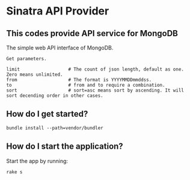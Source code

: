 # Sinatra API Provider

## This codes provide API service for MongoDB

The simple web API interface of MongoDB.

    Get parameters.

    limit                  # The count of json length, default as one. Zero means unlimited.
    from                   # The format is YYYYMMDDmmddss.
    to                     # from and to require a combination.
    sort                   # sort=asc means sort by ascending. It will sort decending order in other cases.

## How do I get started?

    bundle install --path=vendor/bundler

## How do I start the application?

Start the app by running:

    rake s

